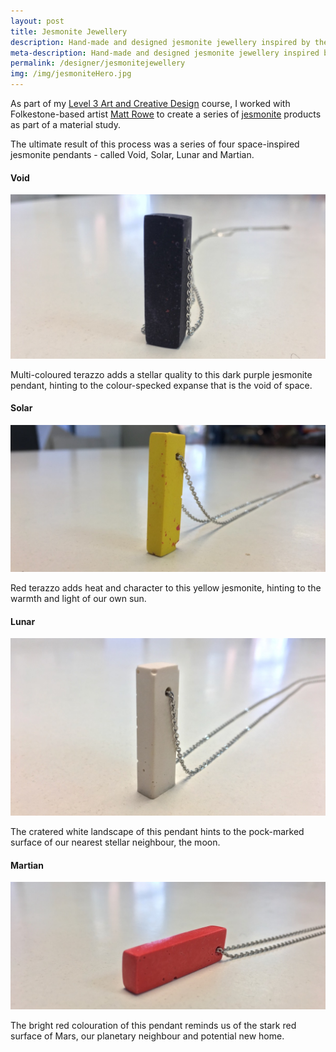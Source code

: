 ```yaml
---
layout: post
title: Jesmonite Jewellery
description: Hand-made and designed jesmonite jewellery inspired by the solar system.
meta-description: Hand-made and designed jesmonite jewellery inspired by the solar system.
permalink: /designer/jesmonitejewellery
img: /img/jesmoniteHero.jpg
---
```


As part of my [Level 3 Art and Creative Design](http://eastkent.ac.uk/course/art-and-creative-design-level-3) course, I worked with Folkestone-based artist [Matt Rowe](http://mattroweportfolio.co.uk/) to create a series of [jesmonite](http://jesmonite.com) products as part of a material study.

The ultimate result of this process was a series of four space-inspired jesmonite pendants - called Void, Solar, Lunar and Martian.

#### Void

<img src="/img/jesmoniteVoid.jpg" alt="" title="" />

Multi-coloured terazzo adds a stellar quality to this dark purple jesmonite pendant, hinting to the colour-specked expanse that is the void of space.

#### Solar

<img src="/img/jesmoniteSolar.jpg" alt="" title="" />

Red terazzo adds heat and character to this yellow jesmonite, hinting to the warmth and light of our own sun.

#### Lunar

<img src="/img/jesmoniteLunar.jpg" alt="" title="" />

The cratered white landscape of this pendant hints to the pock-marked surface of our nearest stellar neighbour, the moon.

#### Martian

<img src="/img/jesmoniteMartian.jpg" alt="" title="" />

The bright red colouration of this pendant reminds us of the stark red surface of Mars, our planetary neighbour and potential new home.
